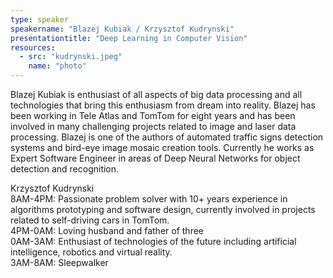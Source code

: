 ```yaml
---
type: speaker
speakername: "Blazej Kubiak / Krzysztof Kudrynski"
presentationtitle: "Deep Learning in Computer Vision"
resources:
  - src: "kudrynski.jpeg"
    name: "photo"
---
```

Blazej Kubiak is enthusiast of all aspects of big data processing and all technologies that bring this enthusiasm from dream into reality. Blazej has been working in Tele Atlas and TomTom for eight years and has been involved in many challenging projects related to image and laser data processing. Blazej is one of the authors of automated traffic signs detection systems and bird-eye image mosaic creation tools. Currently he works as Expert Software Engineer in areas of Deep Neural Networks for object detection and recognition.

Krzysztof Kudrynski \
8AM-4PM: Passionate problem solver with 10+ years experience in algorithms prototyping and software design, currently involved in projects related to self-driving cars in TomTom. \
4PM-0AM: Loving husband and father of three \
0AM-3AM: Enthusiast of technologies of the future including artificial intelligence, robotics and virtual reality. \
3AM-8AM: Sleepwalker
